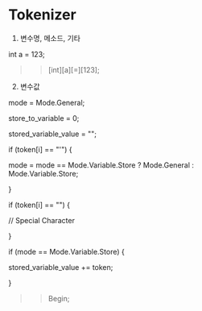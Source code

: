 # Tokenizer


1. 변수명, 메소드, 기타

int a = 123;

>> [int][a][=][123];

2. 변수값

mode = Mode.General;

store_to_variable = 0;

stored_variable_value = "";


if (token[i] == "'") {

  mode = mode == Mode.Variable.Store ? Mode.General : Mode.Variable.Store;
  
}


if (token[i] == "\") {

  // Special Character
  
}


if (mode == Mode.Variable.Store) {

  stored_variable_value += token;
  
}


>> Begin;
